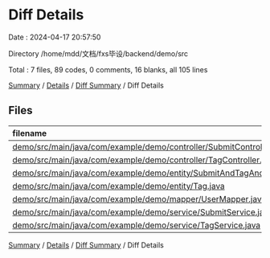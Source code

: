# Diff Details

Date : 2024-04-17 20:57:50

Directory /home/mdd/文档/fxs毕设/backend/demo/src

Total : 7 files,  89 codes, 0 comments, 16 blanks, all 105 lines

[Summary](results.md) / [Details](details.md) / [Diff Summary](diff.md) / Diff Details

## Files
| filename | language | code | comment | blank | total |
| :--- | :--- | ---: | ---: | ---: | ---: |
| [demo/src/main/java/com/example/demo/controller/SubmitController.java](/demo/src/main/java/com/example/demo/controller/SubmitController.java) | Java | 26 | 0 | 3 | 29 |
| [demo/src/main/java/com/example/demo/controller/TagController.java](/demo/src/main/java/com/example/demo/controller/TagController.java) | Java | 9 | 0 | 1 | 10 |
| [demo/src/main/java/com/example/demo/entity/SubmitAndTagAndUserAndPicture.java](/demo/src/main/java/com/example/demo/entity/SubmitAndTagAndUserAndPicture.java) | Java | 14 | 0 | 4 | 18 |
| [demo/src/main/java/com/example/demo/entity/Tag.java](/demo/src/main/java/com/example/demo/entity/Tag.java) | Java | 1 | 0 | 0 | 1 |
| [demo/src/main/java/com/example/demo/mapper/UserMapper.java](/demo/src/main/java/com/example/demo/mapper/UserMapper.java) | Java | 2 | 0 | 1 | 3 |
| [demo/src/main/java/com/example/demo/service/SubmitService.java](/demo/src/main/java/com/example/demo/service/SubmitService.java) | Java | 32 | 0 | 6 | 38 |
| [demo/src/main/java/com/example/demo/service/TagService.java](/demo/src/main/java/com/example/demo/service/TagService.java) | Java | 5 | 0 | 1 | 6 |

[Summary](results.md) / [Details](details.md) / [Diff Summary](diff.md) / Diff Details